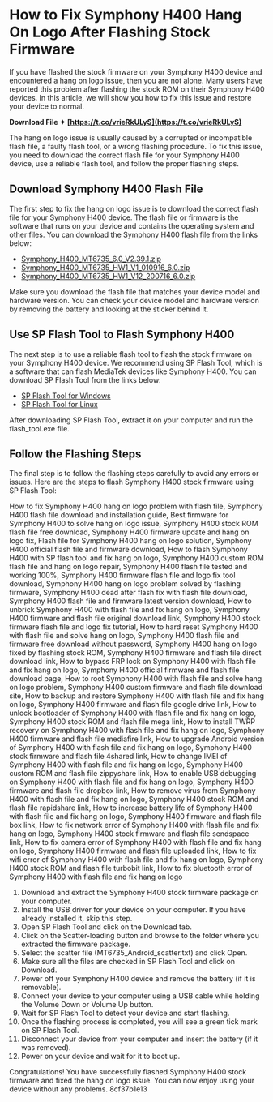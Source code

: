 
 
# How to Fix Symphony H400 Hang On Logo After Flashing Stock Firmware
 
If you have flashed the stock firmware on your Symphony H400 device and encountered a hang on logo issue, then you are not alone. Many users have reported this problem after flashing the stock ROM on their Symphony H400 devices. In this article, we will show you how to fix this issue and restore your device to normal.
 
**Download File ✦ [https://t.co/vrieRkULyS](https://t.co/vrieRkULyS)**


 
The hang on logo issue is usually caused by a corrupted or incompatible flash file, a faulty flash tool, or a wrong flashing procedure. To fix this issue, you need to download the correct flash file for your Symphony H400 device, use a reliable flash tool, and follow the proper flashing steps.
 
## Download Symphony H400 Flash File
 
The first step to fix the hang on logo issue is to download the correct flash file for your Symphony H400 device. The flash file or firmware is the software that runs on your device and contains the operating system and other files. You can download the Symphony H400 flash file from the links below:
 
- [Symphony\_H400\_MT6735\_6.0\_V2.39.1.zip](https://firmwarefile.com/symphony-h400)
- [Symphony\_H400\_MT6735\_HW1\_V1\_010916\_6.0.zip](https://firmwarefile.com/symphony-h400)
- [Symphony\_H400\_MT6735\_HW1\_V12\_200716\_6.0.zip](https://firmwarefile.com/symphony-h400)

Make sure you download the flash file that matches your device model and hardware version. You can check your device model and hardware version by removing the battery and looking at the sticker behind it.
 
## Use SP Flash Tool to Flash Symphony H400
 
The next step is to use a reliable flash tool to flash the stock firmware on your Symphony H400 device. We recommend using SP Flash Tool, which is a software that can flash MediaTek devices like Symphony H400. You can download SP Flash Tool from the links below:

- [SP Flash Tool for Windows](https://spflashtool.com/download/SP_Flash_Tool_v5.1952_Win.zip)
- [SP Flash Tool for Linux](https://spflashtool.com/download/SP_Flash_Tool_v5.1952_Linux.zip)

After downloading SP Flash Tool, extract it on your computer and run the flash\_tool.exe file.
 
## Follow the Flashing Steps
 
The final step is to follow the flashing steps carefully to avoid any errors or issues. Here are the steps to flash Symphony H400 stock firmware using SP Flash Tool:
 
How to fix Symphony H400 hang on logo problem with flash file,  Symphony H400 flash file download and installation guide,  Best firmware for Symphony H400 to solve hang on logo issue,  Symphony H400 stock ROM flash file free download,  Symphony H400 firmware update and hang on logo fix,  Flash file for Symphony H400 hang on logo solution,  Symphony H400 official flash file and firmware download,  How to flash Symphony H400 with SP flash tool and fix hang on logo,  Symphony H400 custom ROM flash file and hang on logo repair,  Symphony H400 flash file tested and working 100%,  Symphony H400 firmware flash file and logo fix tool download,  Symphony H400 hang on logo problem solved by flashing firmware,  Symphony H400 dead after flash fix with flash file download,  Symphony H400 flash file and firmware latest version download,  How to unbrick Symphony H400 with flash file and fix hang on logo,  Symphony H400 firmware and flash file original download link,  Symphony H400 stock firmware flash file and logo fix tutorial,  How to hard reset Symphony H400 with flash file and solve hang on logo,  Symphony H400 flash file and firmware free download without password,  Symphony H400 hang on logo fixed by flashing stock ROM,  Symphony H400 firmware and flash file direct download link,  How to bypass FRP lock on Symphony H400 with flash file and fix hang on logo,  Symphony H400 official firmware and flash file download page,  How to root Symphony H400 with flash file and solve hang on logo problem,  Symphony H400 custom firmware and flash file download site,  How to backup and restore Symphony H400 with flash file and fix hang on logo,  Symphony H400 firmware and flash file google drive link,  How to unlock bootloader of Symphony H400 with flash file and fix hang on logo,  Symphony H400 stock ROM and flash file mega link,  How to install TWRP recovery on Symphony H400 with flash file and fix hang on logo,  Symphony H400 firmware and flash file mediafire link,  How to upgrade Android version of Symphony H400 with flash file and fix hang on logo,  Symphony H400 stock firmware and flash file 4shared link,  How to change IMEI of Symphony H400 with flash file and fix hang on logo,  Symphony H400 custom ROM and flash file zippyshare link,  How to enable USB debugging on Symphony H400 with flash file and fix hang on logo,  Symphony H400 firmware and flash file dropbox link,  How to remove virus from Symphony H400 with flash file and fix hang on logo,  Symphony H400 stock ROM and flash file rapidshare link,  How to increase battery life of Symphony H400 with flash file and fix hang on logo,  Symphony H400 firmware and flash file box link,  How to fix network error of Symphony H400 with flash file and fix hang on logo,  Symphony H400 stock firmware and flash file sendspace link,  How to fix camera error of Symphony H400 with flash file and fix hang on logo,  Symphony H400 firmware and flash file uploaded link,  How to fix wifi error of Symphony H400 with flash file and fix hang on logo,  Symphony H400 stock ROM and flash file turbobit link,  How to fix bluetooth error of Symphony H400 with flash file and fix hang on logo

1. Download and extract the Symphony H400 stock firmware package on your computer.
2. Install the USB driver for your device on your computer. If you have already installed it, skip this step.
3. Open SP Flash Tool and click on the Download tab.
4. Click on the Scatter-loading button and browse to the folder where you extracted the firmware package.
5. Select the scatter file (MT6735\_Android\_scatter.txt) and click Open.
6. Make sure all the files are checked in SP Flash Tool and click on Download.
7. Power off your Symphony H400 device and remove the battery (if it is removable).
8. Connect your device to your computer using a USB cable while holding the Volume Down or Volume Up button.
9. Wait for SP Flash Tool to detect your device and start flashing.
10. Once the flashing process is completed, you will see a green tick mark on SP Flash Tool.
11. Disconnect your device from your computer and insert the battery (if it was removed).
12. Power on your device and wait for it to boot up.

Congratulations! You have successfully flashed Symphony H400 stock firmware and fixed the hang on logo issue. You can now enjoy using your device without any problems.
 8cf37b1e13
 
